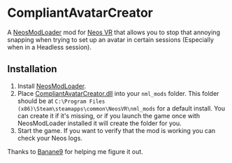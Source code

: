 # CompliantAvatarCreator

A [NeosModLoader](https://github.com/zkxs/NeosModLoader) mod for [Neos VR](https://neos.com/) that allows you to stop that annoying snapping when trying to set up an avatar in certain sessions (Especially when in a Headless session).

## Installation
1. Install [NeosModLoader](https://github.com/zkxs/NeosModLoader).
1. Place [CompliantAvatarCreator.dll](https://github.com/Sox-NeosVR/CompliantAvatarCreator/releases/latest/download/CompliantAvatarCreator.dll) into your `nml_mods` folder. This folder should be at `C:\Program Files (x86)\Steam\steamapps\common\NeosVR\nml_mods` for a default install. You can create it if it's missing, or if you launch the game once with NeosModLoader installed it will create the folder for you.
1. Start the game. If you want to verify that the mod is working you can check your Neos logs.

Thanks to [Banane9](https://github.com/Banane9) for helping me figure it out.